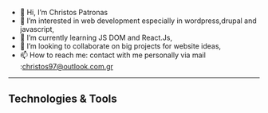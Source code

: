 - 👋 Hi, I’m Christos Patronas
- 👀 I’m interested in web development especially in wordpress,drupal and javascript, 
- 🌱 I’m currently learning JS DOM and React.Js,
- 💞️ I’m looking to collaborate on big projects for website ideas,
- 📫 How to reach me: contact with me personally via mail :christos97@outlook.com.gr

<!---
ChristosPatronas/ChristosPatronas is a ✨ special ✨ repository because its `README.md` (this file) appears on your GitHub profile.
You can click the Preview link to take a look at your changes.
--->

___

##   Technologies & Tools
<i class="fa-brands fa-wordpress"></i>




